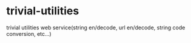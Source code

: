 # trivial-utilities
trivial utilities web service(string en/decode, url en/decode, string code conversion, etc...) 
